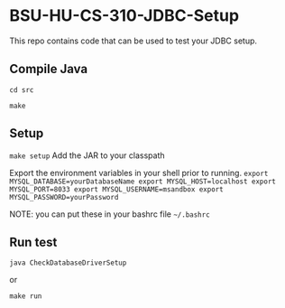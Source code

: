 # BSU-HU-CS-310-JDBC-Setup
This repo contains code that can be used to test your JDBC setup.

## Compile Java
``cd src``

``make``

## Setup
 ``
make setup
``
Add the JAR to your classpath

Export the environment variables in your shell prior to running.
``
export MYSQL_DATABASE=yourDatabaseName
export MYSQL_HOST=localhost
export MYSQL_PORT=8033
export MYSQL_USERNAME=msandbox
export MYSQL_PASSWORD=yourPassword
``

NOTE: you can put these in your bashrc file ``~/.bashrc``

## Run test
``java CheckDatabaseDriverSetup``

or

``make run``
